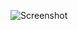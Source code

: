 ![Screenshot](https://raw.githubusercontent.com/Cryakl/Ultimate-RAT-Collection/refs/heads/main/Institution/Institution%20OPEN%200.1.1/Screenshot.png)
